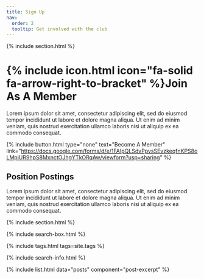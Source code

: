```yaml
---
title: Sign Up
nav:
  order: 2
  tooltip: Get involved with the club
---
```


{% include section.html %}

# {% include icon.html icon="fa-solid fa-arrow-right-to-bracket" %}Join As A Member

Lorem ipsum dolor sit amet, consectetur adipiscing elit, sed do eiusmod tempor
incididunt ut labore et dolore magna aliqua. Ut enim ad minim veniam, quis
nostrud exercitation ullamco laboris nisi ut aliquip ex ea commodo consequat.

{%
  include button.html
  type="none"
  text="Become A Member"
  link="https://docs.google.com/forms/d/e/1FAIpQLSdvPpvsSEvzkeqfnKPS8oLMpiUR9hpS8MxnctOJhgYTkORqAw/viewform?usp=sharing"
%}

## Position Postings

Lorem ipsum dolor sit amet, consectetur adipiscing elit, sed do eiusmod tempor incididunt ut labore et dolore magna aliqua.
Ut enim ad minim veniam, quis nostrud exercitation ullamco laboris nisi ut aliquip ex ea commodo consequat.

{% include section.html %}

{% include search-box.html %}

{% include tags.html tags=site.tags %}

{% include search-info.html %}

{% include list.html data="posts" component="post-excerpt" %}
